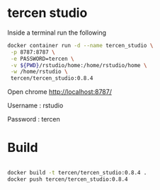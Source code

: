 # tercen studio

Inside a terminal run the following

```bash
docker container run -d --name tercen_studio \
 -p 8787:8787 \
 -e PASSWORD=tercen \
 -v ${PWD}/rstudio/home:/home/rstudio/home \
 -w /home/rstudio \
 tercen/tercen_studio:0.8.4
```

Open chrome [http://localhost:8787/](http://localhost:8787/)

Username : rstudio

Password : tercen

# Build

```bash

docker build -t tercen/tercen_studio:0.8.4 .
docker push tercen/tercen_studio:0.8.4


```